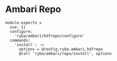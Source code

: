 
# Ambari Repo

    module.exports =
      use: {}
      configure:
        'ryba/ambari/hdfrepo/configure'
      commands:
        'install': ->
          options = @config.ryba.ambari.hdfrepo
          @call 'ryba/ambari/repo/install', options
